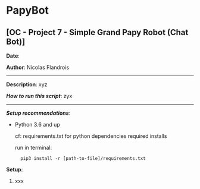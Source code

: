 # PapyBot
## [OC - Project 7 - Simple Grand Papy Robot (Chat Bot)]

**Date**:

**Author**: Nicolas Flandrois

-------------------------------------------------------------

**Description**:
xyz

***How to run this script***:
zyx

-------------------------------------------------------------

***Setup recommendations***:

- Python 3.6 and up

    cf: requirements.txt for python dependencies required installs

    run in terminal:

        pip3 install -r [path-to-file]/requirements.txt

**Setup**:

1. xxx
